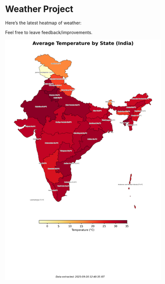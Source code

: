 # Weather Project

Here’s the latest heatmap of weather:

Feel free to leave feedback/improvements.

![India Heatmap](docs/assets/india_heatmap.png?v=CE536D)
